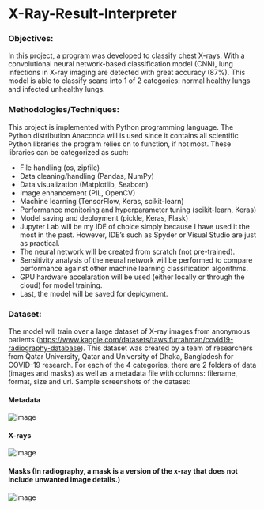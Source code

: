 # X-Ray-Result-Interpreter

### Objectives:
In this project, a program was developed to classify chest X-rays. With a convolutional neural network-based classification model (CNN), lung infections in X-ray imaging are detected with great accuracy (87%). This model is able to classify scans into 1 of 2 categories: normal healthy lungs and infected unhealthy lungs.


### Methodologies/Techniques:
This project is implemented with Python programming language. The Python distribution Anaconda will is used since it contains all scientific Python libraries the program relies on to function, if not most. 
These libraries can be categorized as such: 
-	File handling (os, zipfile)
-	Data cleaning/handling (Pandas, NumPy)
-	Data visualization (Matplotlib, Seaborn)
-	Image enhancement (PIL, OpenCV)
-	Machine learning (TensorFlow, Keras, scikit-learn)
-	Performance monitoring and hyperparameter tuning (scikit-learn, Keras)
-	Model saving and deployment (pickle, Keras, Flask)
- Jupyter Lab will be my IDE of choice simply because I have used it the most in the past. However, IDE’s such as Spyder or Visual Studio are just as practical.
- The neural network will be created from scratch (not pre-trained). 
- Sensitivity analysis of the neural network will be performed to compare performance against other machine learning classification algorithms.
- GPU hardware accelaration will be used (either locally or through the cloud) for model training.
- Last, the model will be saved for deployment. 


### Dataset:
The model will train over a large dataset of X-ray images from anonymous patients (https://www.kaggle.com/datasets/tawsifurrahman/covid19-radiography-database). This dataset was created by a team of researchers from Qatar University, Qatar and University of Dhaka, Bangladesh for COVID-19 research. For each of the 4 categories, there are 2 folders of data (images and masks) as well as a metadata file with columns: filename, format, size and url. Sample screenshots of the dataset:

#### Metadata
![image](https://user-images.githubusercontent.com/69071476/229360061-179b120d-6357-471a-a06c-c9aa871066e7.png)

#### X-rays
![image](https://user-images.githubusercontent.com/69071476/229360000-0bc5a393-e3c6-4a03-879c-177426abe2c5.png)

#### Masks (In radiography, a mask is a version of the x-ray that does not include unwanted image details.)
![image](https://user-images.githubusercontent.com/69071476/229359414-58c34485-da95-42eb-9931-65a26d00d22b.png)

